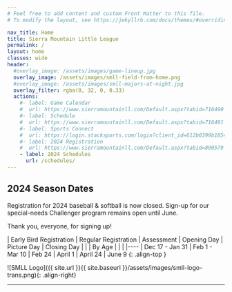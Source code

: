 ```yaml
---
# Feel free to add content and custom Front Matter to this file.
# To modify the layout, see https://jekyllrb.com/docs/themes/#overriding-theme-defaults

nav_title: Home
title: Sierra Mountain Little League
permalink: /
layout: home
classes: wide
header:
  #overlay_image: /assets/images/game-lineup.jpg
  overlay_image: /assets/images/smll-field-from-home.png
  #overlay_image: /assets/images/smll-majors-at-night.jpg
  overlay_filter: rgba(0, 32, 0, 0.33)
  actions:
    #- label: Game Calendar
    #  url: https://www.sierramountainll.com/Default.aspx?tabid=716490
    #- label: Schedule
    #  url: https://www.sierramountainll.com/Default.aspx?tabid=716491
    #- label: Sports Connect
    #  url: https://login.stacksports.com/login?client_id=612b0399b1854a002e427f78&redirect_uri=https://core-api.bluesombrero.com/login/redirect/portal/7479&app_name=Sierra+Mountain+Little+League&portalid=7479&instancekey=sports
    #- label: 2024 Registration
    #  url: https://www.sierramountainll.com/Default.aspx?tabid=890579
    - label: 2024 Schedules
      url: /schedules/
---
```


## 2024 Season Dates

Registration for 2024 baseball & softball is now closed.
Sign-up for our special-needs Challenger program remains open until June.

Thank you, everyone, for signing up!

| Early Bird Registration | Regular Registration | Assessment      | Opening Day | Picture Day | Closing Day
|                         |                      | By Age          |             |             |
|----
| Dec 17 - Jan 31         | Feb 1 - Mar 10       | Feb 24          | April 1     | April 24    | June 9
{: .align-top }

![SMLL Logo]({{ site.url }}{{ site.baseurl }}/assets/images/smll-logo-trans.png){: .align-right}

----
